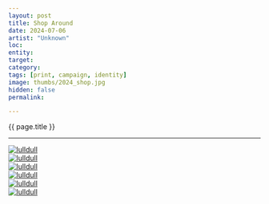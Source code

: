 ```yaml
---
layout: post
title: Shop Around
date: 2024-07-06
artist: "Unknown" 
loc: 
entity: 
target: 
category: 
tags: [print, campaign, identity]
image: thumbs/2024_shop.jpg
hidden: false
permalink:

---
```




<div class="highlight2">{{ page.title }}</div>

---


<div class="post_image">
	<a href="{{ site.baseurl }}/images/posts/2024_shop/001.jpg" target="_blank">
	<img src="{{ site.baseurl }}/images/posts/2024_shop/001.jpg" alt="lulldull"></a>
</div>

<div class="post_image">
	<a href="{{ site.baseurl }}/images/posts/2024_shop/002.jpg" target="_blank">
	<img src="{{ site.baseurl }}/images/posts/2024_shop/002.jpg" alt="lulldull"></a>
</div>

<div class="post_image">
	<a href="{{ site.baseurl }}/images/posts/2024_shop/003.jpg" target="_blank">
	<img src="{{ site.baseurl }}/images/posts/2024_shop/003.jpg" alt="lulldull"></a>
</div>

<div class="post_image">
	<a href="{{ site.baseurl }}/images/posts/2024_shop/004.jpg" target="_blank">
	<img src="{{ site.baseurl }}/images/posts/2024_shop/004.jpg" alt="lulldull"></a>
</div>

<div class="post_image">
	<a href="{{ site.baseurl }}/images/posts/2024_shop/005.jpg" target="_blank">
	<img src="{{ site.baseurl }}/images/posts/2024_shop/005.jpg" alt="lulldull"></a>
</div>

<div class="post_image">
	<a href="{{ site.baseurl }}/images/posts/2024_shop/006.jpg" target="_blank">
	<img src="{{ site.baseurl }}/images/posts/2024_shop/006.jpg" alt="lulldull"></a>
</div>




